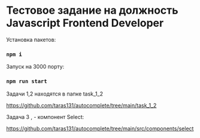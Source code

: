 # Тестовое задание на должность Javascript Frontend Developer


Установка пакетов:

### `npm i`


Запуск на 3000 порту:

### `npm run start`


Задачи 1,2 находятся в папке task_1_2

https://github.com/taras131/autocomplete/tree/main/task_1_2


Задача 3 , - компонент Select:

https://github.com/taras131/autocomplete/tree/main/src/components/select

